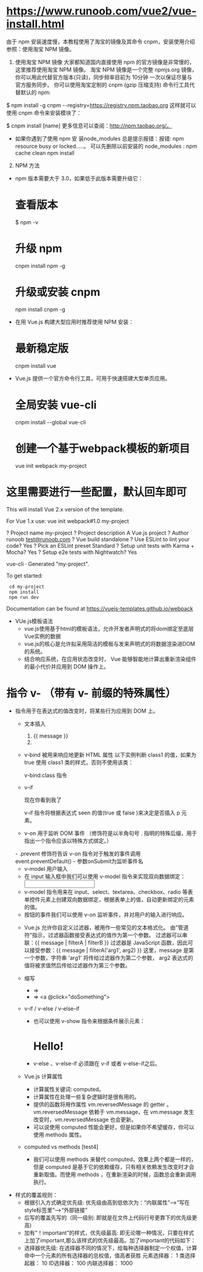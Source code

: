 # https://www.runoob.com/vue2/vue-install.html

由于 npm 安装速度慢，本教程使用了淘宝的镜像及其命令 cnpm，安装使用介绍参照：使用淘宝 NPM 镜像。
1. 使用淘宝 NPM 镜像 
大家都知道国内直接使用 npm 的官方镜像是非常慢的，这里推荐使用淘宝 NPM 镜像。
淘宝 NPM 镜像是一个完整 npmjs.org 镜像，你可以用此代替官方版本(只读)，同步频率目前为 10分钟 一次以保证尽量与官方服务同步。
你可以使用淘宝定制的 cnpm (gzip 压缩支持) 命令行工具代替默认的 npm:

  $ npm install -g cnpm --registry=https://registry.npm.taobao.org
  这样就可以使用 cnpm 命令来安装模块了：

  $ cnpm install [name]
  更多信息可以查阅：http://npm.taobao.org/。

- 如果你遇到了使用 npm 安 装node_modules 总是提示报错：报错: npm resource busy or locked.....。
可以先删除以前安装的 node_modules :
  npm cache clean
  npm install

2. NPM 方法 
- npm 版本需要大于 3.0，如果低于此版本需要升级它：
  # 查看版本
    $ npm -v
  # 升级 npm
    cnpm install npm -g

  # 升级或安装 cnpm
    npm install cnpm -g
- 在用 Vue.js 构建大型应用时推荐使用 NPM 安装：
  # 最新稳定版
    cnpm install vue

- Vue.js 提供一个官方命令行工具，可用于快速搭建大型单页应用。
  # 全局安装 vue-cli 
    cnpm install --global vue-cli
  # 创建一个基于webpack模板的新项目
    vue init webpack my-project
# 这里需要进行一些配置，默认回车即可
This will install Vue 2.x version of the template.

For Vue 1.x use: vue init webpack#1.0 my-project

? Project name my-project
? Project description A Vue.js project
? Author runoob <test@runoob.com>
? Vue build standalone
? Use ESLint to lint your code? Yes
? Pick an ESLint preset Standard
? Setup unit tests with Karma + Mocha? Yes
? Setup e2e tests with Nightwatch? Yes

   vue-cli · Generated "my-project".

   To get started:
   
     cd my-project
     npm install
     npm run dev
   
   Documentation can be found at https://vuejs-templates.github.io/webpack


* VUe.js模板语法
  - vue.js使用基于html的模板语法，允许开发者声明式的将dom绑定至底层Vue实例的数据
  - vue.js的核心是允许拟采用简洁的模板与发来声明式的将数据渲染进DOM的系统。
  - 结合响应系统，在应用状态改变时， Vue 能够智能地计算出重新渲染组件的最小代价并应用到 DOM 操作上。

# 指令 v-  （带有 v- 前缀的特殊属性）
- 指令用于在表达式的值改变时，将某些行为应用到 DOM 上。
  * 文本插入
    1. {{ message }}
    2. <div v-html="message"></div>

  * v-bind 被用来响应地更新 HTML 属性
  以下实例判断 class1 的值，如果为 true 使用 class1 类的样式，否则不使用该类： <div v-bind:class="{'class1': use}">v-bind:class 指令</div>

  * v-if <p v-if="seen">现在你看到我了</p>
  v-if 指令将根据表达式 seen 的值(true 或 false )来决定是否插入 p 元素。

  * v-on 用于监听 DOM 事件
（修饰符是以半角句号 . 指明的特殊后缀，用于指出一个指令应该以特殊方式绑定。）
  <form v-on:submit.prevent="onSubmit"></form> 
    - .prevent 修饰符告诉 v-on 指令对于触发的事件调用 event.preventDefault()
    - 参数onSubmit为监听事件名

  *  v-model 用户输入 
  - 在 input 输入框中我们可以使用 v-model 指令来实现双向数据绑定： <input v-model="message">
  - v-model 指令用来在 input、select、textarea、checkbox、radio 等表单控件元素上创建双向数据绑定，根据表单上的值，自动更新绑定的元素的值。
  - 按钮的事件我们可以使用 v-on 监听事件，并对用户的输入进行响应。

  * Vue.js 允许你自定义过滤器，被用作一些常见的文本格式化。 由"管道符"指示，过滤器函数接受表达式的值作为第一个参数。
  过滤器可以串联：{{ message | filterA | filterB }}
  过滤器是 JavaScript 函数，因此可以接受参数：{{ message | filterA('arg1', arg2) }}
  这里，message 是第一个参数，字符串 'arg1' 将传给过滤器作为第二个参数， arg2 表达式的值将被求值然后传给过滤器作为第三个参数。
  
  * 缩写
    - <a v-bind:href="url"></a>  =>  <a :href="url"></a>
    - <a v-on:click="doSomething"></a>  =>  <a @click="doSomething"></a>

  * v-if / v-else / v-else-if 
    - 也可以使用 v-show 指令来根据条件展示元素：<h1 v-show="ok">Hello!</h1>
    - v-else 、v-else-if 必须跟在 v-if 或者 v-else-if之后。
    
  * Vue.js 计算属性
    - 计算属性关键词: computed。
    - 计算属性在处理一些复杂逻辑时是很有用的。
    - 提供的函数将用作属性 vm.reversedMessage 的 getter 。vm.reversedMessage 依赖于 vm.message，在 vm.message 发生改变时，vm.reversedMessage 也会更新。
    - 可以说使用 computed 性能会更好，但是如果你不希望缓存，你可以使用 methods 属性。

  * computed vs methods [test4]
    - 我们可以使用 methods 来替代 computed，效果上两个都是一样的，但是 computed 是基于它的依赖缓存，只有相关依赖发生改变时才会重新取值。而使用 methods ，在重新渲染的时候，函数总会重新调用执行。
  

* 样式的覆盖规则：
  - 根据引入方式确定优先级: 优先级由高到低依次为：“内联属性”——>“写在 style标签里”——>“外部链接”
  - 后写的覆盖先写的（同一级别: 即就是在文件上代码行号更靠下的优先级更高)
  - 加有“！important”的样式，优先级最高: 即无论哪一种情况，只要在样式上加了important,那么该样式的优先级最高。加了important的代码如下：
  - 选择器优先级: 在选择器不同的情况下，给每种选择器制定一个权值，计算命中一个元素的所有选择器的总权值，值高者获胜
    元素选择器： 1
    类选择起器： 10
    ID选择器： 100
    内联选择器： 1000
